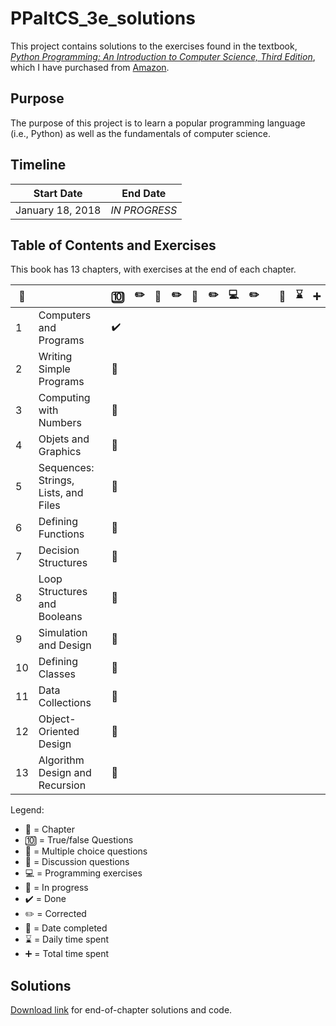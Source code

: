 # PPaItCS_3e_solutions

This project contains solutions to the exercises found in the textbook, [*Python Programming: An Introduction to Computer Science, Third Edition*](https://fbeedle.com/our-books/23-python-programming-an-introduction-to-computer-science-3rd-ed-9781590282755.html), which I have purchased from [Amazon](https://www.amazon.com/Python-Programming-Introduction-Computer-Science/dp/1590282752/ref=sr_1_2?ie=UTF8&qid=1516294885&sr=8-2&keywords=python+programming+third+edition).

## Purpose

The purpose of this project is to learn a popular programming language (i.e., Python) as well as the fundamentals of computer science.

## Timeline

|Start Date|End Date|
|----------------|--------------|
|January 18, 2018|*IN PROGRESS*|

## Table of Contents and Exercises

This book has 13 chapters, with exercises at the end of each chapter.

|:book:||:keycap_ten:|:pencil2:|:abcd:|:pencil2:|:speech_balloon:|:pencil2:|:computer:|:pencil2:| |:date:|:hourglass:|:heavy_plus_sign:|
|------|-----|------------|---------|------|---------|----------------|---------|----------|---------|-|------|-----------|----------------|
| 1|Computers and Programs|:heavy_check_mark:|
| 2|Writing Simple Programs|:construction:|
| 3|Computing with Numbers|:construction:|
| 4|Objets and Graphics|:construction:|
| 5|Sequences: Strings, Lists, and Files|:construction:|
| 6|Defining Functions|:construction:|
| 7|Decision Structures|:construction:|
| 8|Loop Structures and Booleans|:construction:|
| 9|Simulation and Design|:construction:|
|10|Defining Classes|:construction:|
|11|Data Collections|:construction:|
|12|Object-Oriented Design|:construction:|
|13|Algorithm Design and Recursion|:construction:|

Legend: 
- :book: = Chapter
- :keycap_ten: = True/false Questions
- :abcd: = Multiple choice questions
- :speech_balloon: = Discussion questions
- :computer: = Programming exercises
- :construction: = In progress
- :heavy_check_mark: = Done
- :pencil2: = Corrected
- :date: = Date completed
- :hourglass: = Daily time spent
- :heavy_plus_sign: = Total time spent

## Solutions 

[Download link](https://fbeedle.com/our-books/23-python-programming-an-introduction-to-computer-science-3rd-ed-9781590282755.html) for end-of-chapter solutions and code.
